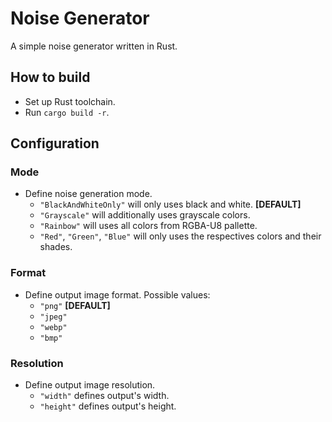 # Noise Generator

A simple noise generator written in Rust.

## How to build

- Set up Rust toolchain.
- Run `cargo build -r`.

## Configuration

### Mode

- Define noise generation mode.
    - `"BlackAndWhiteOnly"` will only uses black and white. **[DEFAULT]**
    - `"Grayscale"` will additionally uses grayscale colors.
    - `"Rainbow"` will uses all colors from RGBA-U8 pallette.
    - `"Red"`, `"Green"`, `"Blue"` will only uses the respectives colors and their shades.

### Format

- Define output image format. Possible values:
    - `"png"` **[DEFAULT]**
    - `"jpeg"`
    - `"webp"`
    - `"bmp"`

### Resolution

- Define output image resolution.
    - `"width"` defines output's width.
    - `"height"` defines output's height.
